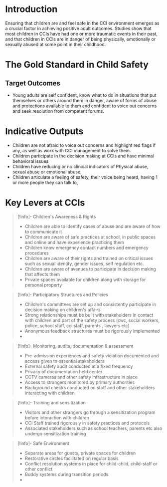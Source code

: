 # Introduction

Ensuring that children are and feel safe in the CCI environment emerges as a crucial factor in achieving positive adult outcomes. Studies show that most children in CCIs have had one or more traumatic events in their past, and that children in CCIs are in danger of being physically, emotionally or sexually abused at some point in their childhood. 

# The Gold Standard in Child Safety

## Target Outcomes 

 - Young adults are self confident, know what to do in situations that put themselves or others around them in danger, aware of forms of abuse and protections available to them and confident to voice out concerns and seek resolution from competent forums.


# Indicative Outputs

 - Children are not afraid to voice out concerns and highlight red flags if any, as well as work with CCI management to solve them. 
 - Children participate in the decision making at CCIs and have minimal behavioral issues
 - Children have reducing or no clinical indicators of Physical abuse, sexual abuse or emotional abuse. 
 - Children articulate a feeling of safety, their voice being heard, having 1 or more people they can talk to,  

# Key Levers at CCIs

> [!info]- Children's Awareness & Rights
> - Children are able to identify cases of abuse and are aware of how to communicate it 
> - Children are aware of safe practices at school, in public spaces and online and have experience practicing them
> - Children know emergency contact numbers and emergency procedures
> - Children are aware of their rights and trained on critical issues such as sexual identity, gender issues, self regulation etc.
> - Children are aware of avenues to participate in decision making that affects them
> - Private spaces available for children along with storage for personal property 


> [!info]- Participatory Structures and Policies
> - Children's committees are set up and consistently participate in decision making on children's affairs
> - Strong relationships must be  built with stakeholders in contact with children and part of the safety process (cwc, social workers, police, school staff, cci staff, parents , lawyers etc)
> - Anonymous feedback structures must be rigorously implemented
> -
> 

> [!info]- Monitoring, audits, documentation & assessment
>  - Pre-admission experiences and safety violation documented and access given to essential stakeholders
>  - External safety audit conducted at a fixed frequency
>  - Privacy of documentation held center
>  - CCTV cameras and other safety infrastructure in place
>  - Access to strangers monitored by primary authorities
>  - Background checks conducted on staff and other stakeholders interacting with children

> [!info]- Training and sensitization
>   - Visitors and other strangers go through a sensitization program before interaction with children
>   - CCI Staff trained rigorously in safety practices and protocols
>   - Associated stakeholders such as school teachers, parents etc also undergo sensitization training


> [!info]- Safe Environment
> - Separate areas for guests, private spaces for children
> - Restorative circles facilitated on regular basis
> - Conflict resolution systems in place for child-child, child-staff or other conflict
> - Buddy systems during transition periods
> - 
>
> 